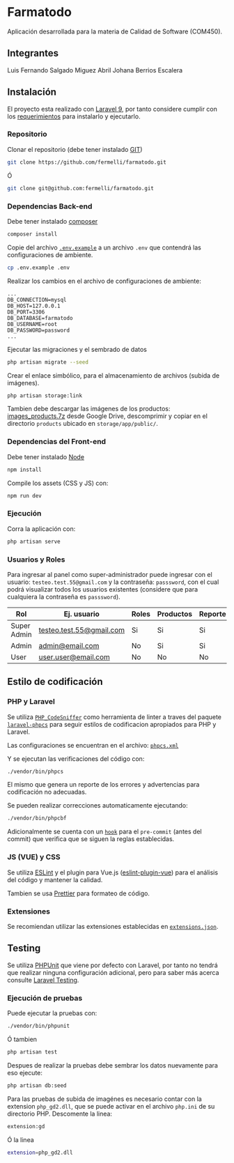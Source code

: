 # Farmatodo

Aplicación desarrollada para la materia de Calidad de Software (COM450).

## Integrantes

Luis Fernando Salgado Miguez
Abril Johana Berrios Escalera

## Instalación

El proyecto esta realizado con [Laravel 9](https://laravel.com/docs/9.x/), por tanto considere cumplir con los [requerimientos](https://laravel.com/docs/9.x/deployment#server-requirements) para instalarlo y ejecutarlo.

### Repositorio

Clonar el repositorio (debe tener instalado [GIT](https://git-scm.com/))

```bash
git clone https://github.com/fermelli/farmatodo.git
```

Ó

```bash
git clone git@github.com:fermelli/farmatodo.git
```

### Dependencias Back-end

Debe tener instalado [composer](https://getcomposer.org/)

```bash
composer install
```

Copie del archivo [`.env.example`](./.env.example) a un archivo `.env` que contendrá las configuraciones de ambiente.

```bash
cp .env.example .env
```

Realizar los cambios en el archivo de configuraciones de ambiente:

```.env
...
DB_CONNECTION=mysql
DB_HOST=127.0.0.1
DB_PORT=3306
DB_DATABASE=farmatodo
DB_USERNAME=root
DB_PASSWORD=password
...
```

Ejecutar las migraciones y el sembrado de datos

```bash
php artisan migrate --seed
```

Crear el enlace simbólico, para el almacenamiento de archivos (subida de imágenes).

```bash
php artisan storage:link
```

Tambien debe descargar las imágenes de los productos: [images_products.7z](https://drive.google.com/file/d/1pBUbex83D0rfkM_hihhAqRgNOOEnpJRA/view?usp=sharing) desde Google Drive, descomprimir y copiar en el directorio `products` ubicado en `storage/app/public/`.

### Dependencias del Front-end

Debe tener instalado [Node](https://nodejs.org/es/)

```bash
npm install
```

Compile los assets (CSS y JS) con:

```bash
npm run dev
```

### Ejecución

Corra la aplicación con:

```bash
php artisan serve
```

### Usuarios y Roles

Para ingresar al panel como super-administrador puede ingresar con el usuario: `testeo.test.55@gmail.com` y la contraseña: `passsword`, con el cual podrá visualizar todos los usuarios existentes (considere que para cualquiera la contraseña es `passsword`).

| Rol           | Ej. usuario              | Roles | Productos | Reporte | Descuentos | Compras |
|---------------|--------------------------|-------|-----------|---------|------------|---------|
| Super Admin   | testeo.test.55@gmail.com | Si    | Si        | Si      | Si         | No      |
| Admin         | admin@email.com          | No    | Si        | Si      | Si         | No      |
| User          | user.user@email.com      | No    | No        | No      | No         | Si      |

## Estilo de codificación

### PHP y Laravel

Se utiliza [`PHP_CodeSniffer`](https://github.com/squizlabs/PHP_CodeSniffer) como herramienta de linter a traves del paquete [`laravel-phpcs`](https://github.com/mreduar/laravel-phpcs) para seguir estilos de codificacion apropiados para PHP y Laravel.

Las configuraciones se encuentran en el archivo: [`phpcs.xml`](./phpcs.xml)

Y se ejecutan las verificaciones del código con:

```bash
./vendor/bin/phpcs
```

El mismo que genera un reporte de los errores y advertencias para codificación no adecuadas.

Se pueden realizar correcciones automaticamente ejecutando:

```bash
./vendor/bin/phpcbf
```

Adicionalmente se cuenta con un [`hook`](https://git-scm.com/book/en/v2/Customizing-Git-Git-Hooks) para el `pre-commit` (antes del commit) que verifica que se siguen la reglas establecidas.

### JS (VUE) y CSS

Se utiliza [ESLint](https://eslint.org/) y el plugin para Vue.js ([eslint-plugin-vue](https://eslint.vuejs.org/)) para el análisis del código y mantener la calidad.

Tambien se usa [Prettier](https://prettier.io/) para formateo de código.

### Extensiones

Se recomiendan utilizar las extensiones establecidas en [`extensions.json`](.vscode/extensions.json).

## Testing

Se utiliza [PHPUnit](https://phpunit.de/) que viene por defecto con Laravel, por tanto no tendrá que realizar ninguna configuración adicional, pero para saber más acerca consulte [Laravel Testing](https://laravel.com/docs/9.x/testing).

### Ejecución de pruebas

Puede ejecutar la pruebas con:

```bash
./vendor/bin/phpunit
```

 Ó tambien

```bash
php artisan test
```

Despues de realizar la pruebas debe sembrar los datos nuevamente para eso ejecute:

```bash
php artisan db:seed
```

Para las pruebas de subida de imagénes es necesario contar con la extension `php_gd2.dll`, que se puede activar en el archivo `php.ini` de su directorio PHP. Descomente la linea:

```bash
extension:gd
```

Ó la linea

```bash
extension=php_gd2.dll
```
